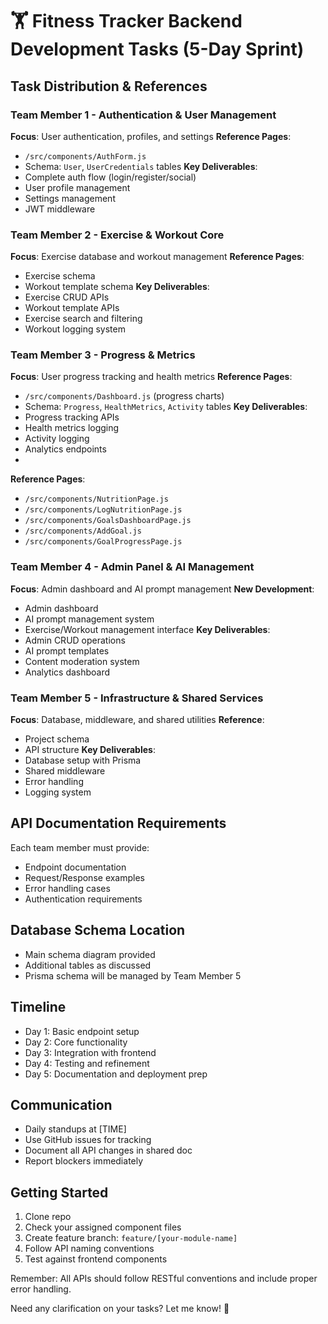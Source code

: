# 🏋️ Fitness Tracker Backend Development Tasks (5-Day Sprint)

## Task Distribution & References

### Team Member 1 - Authentication & User Management

**Focus**: User authentication, profiles, and settings
**Reference Pages**:

- `/src/components/AuthForm.js`
- Schema: `User`, `UserCredentials` tables
  **Key Deliverables**:
- Complete auth flow (login/register/social)
- User profile management
- Settings management
- JWT middleware

### Team Member 2 - Exercise & Workout Core

**Focus**: Exercise database and workout management
**Reference Pages**:

- Exercise schema
- Workout template schema
  **Key Deliverables**:
- Exercise CRUD APIs
- Workout template APIs
- Exercise search and filtering
- Workout logging system

### Team Member 3 - Progress & Metrics

**Focus**: User progress tracking and health metrics
**Reference Pages**:

- `/src/components/Dashboard.js` (progress charts)
- Schema: `Progress`, `HealthMetrics`, `Activity` tables
  **Key Deliverables**:
- Progress tracking APIs
- Health metrics logging
- Activity logging
- Analytics endpoints
-

**Reference Pages**:

- `/src/components/NutritionPage.js`
- `/src/components/LogNutritionPage.js`
- `/src/components/GoalsDashboardPage.js`
- `/src/components/AddGoal.js`
- `/src/components/GoalProgressPage.js`

### Team Member 4 - Admin Panel & AI Management

**Focus**: Admin dashboard and AI prompt management
**New Development**:

- Admin dashboard
- AI prompt management system
- Exercise/Workout management interface
  **Key Deliverables**:
- Admin CRUD operations
- AI prompt templates
- Content moderation system
- Analytics dashboard

### Team Member 5 - Infrastructure & Shared Services

**Focus**: Database, middleware, and shared utilities
**Reference**:

- Project schema
- API structure
  **Key Deliverables**:
- Database setup with Prisma
- Shared middleware
- Error handling
- Logging system

## API Documentation Requirements

Each team member must provide:

- Endpoint documentation
- Request/Response examples
- Error handling cases
- Authentication requirements

## Database Schema Location

- Main schema diagram provided
- Additional tables as discussed
- Prisma schema will be managed by Team Member 5

## Timeline

- Day 1: Basic endpoint setup
- Day 2: Core functionality
- Day 3: Integration with frontend
- Day 4: Testing and refinement
- Day 5: Documentation and deployment prep

## Communication

- Daily standups at [TIME]
- Use GitHub issues for tracking
- Document all API changes in shared doc
- Report blockers immediately

## Getting Started

1. Clone repo
2. Check your assigned component files
3. Create feature branch: `feature/[your-module-name]`
4. Follow API naming conventions
5. Test against frontend components

Remember: All APIs should follow RESTful conventions and include proper error handling.

Need any clarification on your tasks? Let me know! 🚀
